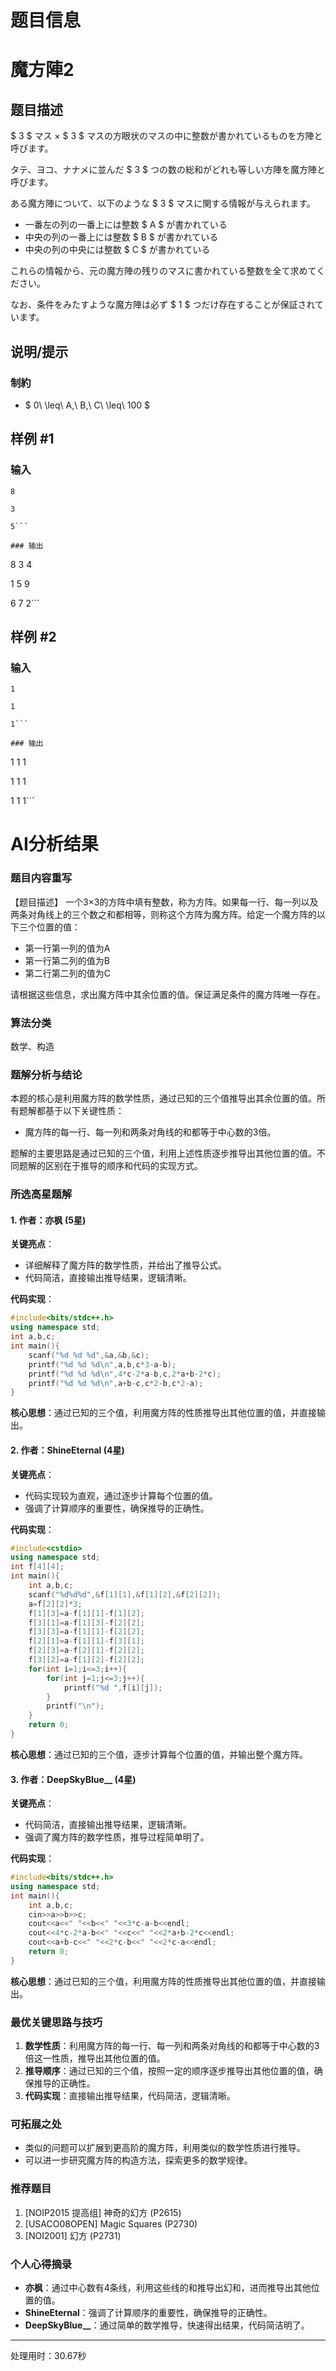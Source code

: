 # 题目信息

# 魔方陣2

## 题目描述

[problemUrl]: https://atcoder.jp/contests/cf16-relay-open/tasks/relay_d

$ 3 $ マス × $ 3 $ マスの方眼状のマスの中に整数が書かれているものを方陣と呼びます。

タテ、ヨコ、ナナメに並んだ $ 3 $ つの数の総和がどれも等しい方陣を魔方陣と呼びます。

ある魔方陣について、以下のような $ 3 $ マスに関する情報が与えられます。

- 一番左の列の一番上には整数 $ A $ が書かれている
- 中央の列の一番上には整数 $ B $ が書かれている
- 中央の列の中央には整数 $ C $ が書かれている

これらの情報から、元の魔方陣の残りのマスに書かれている整数を全て求めてください。

なお、条件をみたすような魔方陣は必ず $ 1 $ つだけ存在することが保証されています。

## 说明/提示

### 制約

- $ 0\ \leq\ A,\ B,\ C\ \leq\ 100 $

## 样例 #1

### 输入

```
8

3

5```

### 输出

```
8 3 4

1 5 9

6 7 2```

## 样例 #2

### 输入

```
1

1

1```

### 输出

```
1 1 1

1 1 1

1 1 1```

# AI分析结果

### 题目内容重写
【题目描述】
一个3×3的方阵中填有整数，称为方阵。如果每一行、每一列以及两条对角线上的三个数之和都相等，则称这个方阵为魔方阵。给定一个魔方阵的以下三个位置的值：
- 第一行第一列的值为A
- 第一行第二列的值为B
- 第二行第二列的值为C

请根据这些信息，求出魔方阵中其余位置的值。保证满足条件的魔方阵唯一存在。

### 算法分类
数学、构造

### 题解分析与结论
本题的核心是利用魔方阵的数学性质，通过已知的三个值推导出其余位置的值。所有题解都基于以下关键性质：
- 魔方阵的每一行、每一列和两条对角线的和都等于中心数的3倍。

题解的主要思路是通过已知的三个值，利用上述性质逐步推导出其他位置的值。不同题解的区别在于推导的顺序和代码的实现方式。

### 所选高星题解
#### 1. 作者：亦枫 (5星)
**关键亮点**：
- 详细解释了魔方阵的数学性质，并给出了推导公式。
- 代码简洁，直接输出推导结果，逻辑清晰。

**代码实现**：
```cpp
#include<bits/stdc++.h>
using namespace std;
int a,b,c;
int main(){
    scanf("%d %d %d",&a,&b,&c);
    printf("%d %d %d\n",a,b,c*3-a-b);
    printf("%d %d %d\n",4*c-2*a-b,c,2*a+b-2*c);
    printf("%d %d %d\n",a+b-c,c*2-b,c*2-a);
}
```
**核心思想**：通过已知的三个值，利用魔方阵的性质推导出其他位置的值，并直接输出。

#### 2. 作者：ShineEternal (4星)
**关键亮点**：
- 代码实现较为直观，通过逐步计算每个位置的值。
- 强调了计算顺序的重要性，确保推导的正确性。

**代码实现**：
```cpp
#include<cstdio>
using namespace std;
int f[4][4];
int main(){
    int a,b,c;
    scanf("%d%d%d",&f[1][1],&f[1][2],&f[2][2]);
    a=f[2][2]*3;
    f[1][3]=a-f[1][1]-f[1][2];
    f[3][1]=a-f[1][3]-f[2][2];
    f[3][3]=a-f[1][1]-f[2][2];
    f[2][1]=a-f[1][1]-f[3][1];
    f[2][3]=a-f[2][1]-f[2][2];
    f[3][2]=a-f[1][2]-f[2][2];
    for(int i=1;i<=3;i++){
        for(int j=1;j<=3;j++){
            printf("%d ",f[i][j]);
        }
        printf("\n");
    }
    return 0;
}
```
**核心思想**：通过已知的三个值，逐步计算每个位置的值，并输出整个魔方阵。

#### 3. 作者：DeepSkyBlue__ (4星)
**关键亮点**：
- 代码简洁，直接输出推导结果，逻辑清晰。
- 强调了魔方阵的数学性质，推导过程简单明了。

**代码实现**：
```cpp
#include<bits/stdc++.h>
using namespace std;
int main(){
    int a,b,c;
    cin>>a>>b>>c;
    cout<<a<<" "<<b<<" "<<3*c-a-b<<endl;
    cout<<4*c-2*a-b<<" "<<c<<" "<<2*a+b-2*c<<endl;
    cout<<a+b-c<<" "<<2*c-b<<" "<<2*c-a<<endl;
    return 0;
}
```
**核心思想**：通过已知的三个值，利用魔方阵的性质推导出其他位置的值，并直接输出。

### 最优关键思路与技巧
1. **数学性质**：利用魔方阵的每一行、每一列和两条对角线的和都等于中心数的3倍这一性质，推导出其他位置的值。
2. **推导顺序**：通过已知的三个值，按照一定的顺序逐步推导出其他位置的值，确保推导的正确性。
3. **代码实现**：直接输出推导结果，代码简洁，逻辑清晰。

### 可拓展之处
- 类似的问题可以扩展到更高阶的魔方阵，利用类似的数学性质进行推导。
- 可以进一步研究魔方阵的构造方法，探索更多的数学规律。

### 推荐题目
1. [NOIP2015 提高组] 神奇的幻方 (P2615)
2. [USACO08OPEN] Magic Squares (P2730)
3. [NOI2001] 幻方 (P2731)

### 个人心得摘录
- **亦枫**：通过中心数有4条线，利用这些线的和推导出幻和，进而推导出其他位置的值。
- **ShineEternal**：强调了计算顺序的重要性，确保推导的正确性。
- **DeepSkyBlue__**：通过简单的数学推导，快速得出结果，代码简洁明了。

---
处理用时：30.67秒